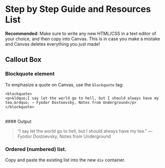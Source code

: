 # Step by Step Guide and Resources List
**Recommended**: Make sure to write any new HTML/CSS in a text editor of your choice, and then copy into Canvas. This is in case you make a mistake and Canvas deletes everything you just made!
## Callout Box
### Blockquote element
To emphasize a quote on Canvas, use the `blockquote` tag:
```
<blockquote>
<p>&ldquo;I say let the world go to hell, but I should always have my tea.&rdquo; ― Fyodor Dostoevsky, Notes from Underground</p>
</blockquote>
```
<br>
#### Output

<blockquote>
<p>&ldquo;I say let the world go to hell, but I should always have my tea.&rdquo; ― Fyodor Dostoevsky, Notes from Underground</p>
</blockquote>

### Ordered (numbered) list.
Copy and paste the existing list into the new `div` container.
